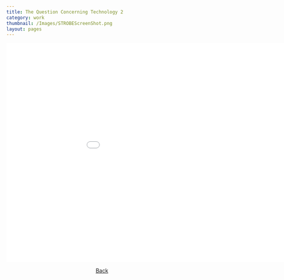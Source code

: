 ```yaml
---
title: The Question Concerning Technology 2
category: work
thumbnail: /Images/STROBEScreenShot.png
layout: pages
---
```

<div style="text-align: center;">
<iframe src="//player.vimeo.com/video/144939895" width="1024" height="576" frameborder="0" webkitallowfullscreen mozallowfullscreen allowfullscreen></iframe>
<html>
<body link="black">
<p><a href="/work">Back</a></p>
</body>
</html>
</div>

